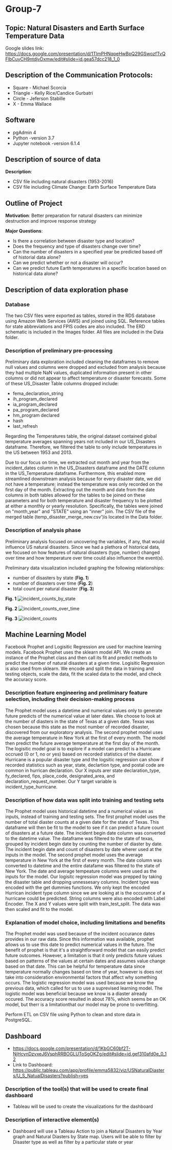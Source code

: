 # Group-7

## Topic: Natural Disasters and Earth Surface Temperature Data
Google slides link: https://docs.google.com/presentation/d/1TlmPHNqpeHwBpQ29GSwozfTvQFlbCuyCH9ntdjvDxmw/edit#slide=id.gea57dcc218_1_0

## Description of the Communication Protocols:

- Square - Michael Scorcia
- Triangle - Kelly Rice/Candice Gurbatri
- Circle - Jeferson Stabille
- X - Emma Wallace

## Software
- pgAdmin 4
- Python -version 3.7
- Jupyter notebook -version 6.1.4

## Description of source of data

**Description**:
* CSV file including natural disasters (1953-2016)
* CSV file including Climate Change: Earth Surface Temperature Data 

## Outline of Project

**Motivation**: 
Better preparation for natural disasters can minimize destruction and improve response strategy

**Major Questions**:
- Is there a correlation between disaster type and location?
- Does the frequency and type of disasters change over time?
- Can the number of disasters in a specified year be predicted based off of historial data alone? 
- Can we predict whether or not a disaster will occur?
- Can we predict future Earth temperatures in a specific location based on historical data alone?

## Description of data exploration phase

### Database
The two CSV files were exported as tables, stored in the RDS database using Amazon Web Services (AWS) and joined using SQL.
Reference tables for state abbreviations and FPIS codes are also included. The ERD schematic is included in the Images folder. All files are included in the Data folder.

### Description of preliminary pre-processing 
Preliminary data exploration included cleaning the dataframes to remove null values and columns were dropped and excluded from analysis because they had multiple NaN values, duplicated information present in other columns or did not appear to affect temperature or disaster forecasts. Some of these US_Disaster Table columns dropped include:
- fema_declaration_string
- ih_program_declared
- ia_program_declared
- pa_program_declared
- hm_program declared
- hash
- last_refresh

Regarding the Temperatures table, the original dataset contained global temperature averages spanning years not included in our US_Disasters dataframe. Therefore, we filtered the table to only include temperatures in the US between 1953 and 2013.

Due to our focus on time, we extracted out month and year from the incident_dates column in the US_Disasters dataframe and the DATE column in the US_Temperature dataframe. Furthermore, this enabled more streamlined downstream analysis because for every disaster date, we did not have a temperature; instead the temperature was only recorded on the first day of the month. Extracting out the month and date from the date columns in both tables allowed for the tables to be joined on these parameters and for both temperature and disaster frequency to be plotted at either a monthly or yearly resolution. Specifically, the tables were joined on "month_year" and "STATE" using an "inner" join. The CSV file of the merged table (temp_disaster_merge_new.csv')is located in the Data folder.



### Description of analysis phase 

Preliminary analysis focused on uncovering the variables, if any, that would influence US natural disasters. Since we had a plethora of historical data, we focused on how features of natural disasters (type, number) changed over time and how temperature over time could also influence the event(s).

Preliminary data visualization included graphing the following relationships:
* number of disasters by state (**Fig. 1**)
* number of disasters over time (**Fig. 2**)
* total count per natural disaster (**Fig. 3**)

**Fig. 1**
![incident_counts_by_state](https://user-images.githubusercontent.com/45336910/132601880-49945f70-8853-4f02-9cb6-5b4a41a6c1d3.png)

**Fig. 2**
![incident_counts_over_time](https://user-images.githubusercontent.com/45336910/132601919-6fa9ffdd-2335-49ce-ac28-1f8586b2fcdc.png)

**Fig. 3**
![incident_counts](https://user-images.githubusercontent.com/45336910/132602012-1f561a2a-1770-4ca8-a6e3-7af45dbc8c9f.png)


## Machine Learning Model

Facebook Prophet and Logisitic Regression are used for machine learning models. Facebook Prophet uses the sklearn model API. We create an instance of the Prophet class and then call its fit and predict methods to predict the number of natural disasters at a given time.  Logisitic Regression is also used from sklearn.  We encode and split the data in training and testing objects, scale the data, fit the scaled data to the model, and check the accuracy score.


### Description feature engineering and preliminary feature selection, including their decision-making process

The Prophet model uses a datetime and numerical values only to generate future predicts of the numerical value at later dates.  We choose to look at the number of diasters in the state of Texas at a given date.  Texas was chosen because this state as the most number of recorded disaster, discovered from our exploratory analysis. The second prophet model uses the average temperature in New York at the first of every month.   The model then predict the future average temperature at the first day of the month.  The logisitic model goal is to explore if a model can predict is a Hurricane occrued (0 or 1, no or yes) based on recorded statistics of the diaster.  Hurricane is a popular disaster type and the logsitic regression can show if recorded statistics such as year, state, declartion type, and postal code are common in hurrican declaration. Our X inputs arer state	declaration_type, fy_declared,	fips, place_code, designated_area, and declaration_request_number.  Our Y target variable is incident_type_hurricane.

###  Description of how data was split into training and testing sets 

The Prophet model uses historical datetime and a numerical values as inputs, instead of training and testing sets.  The first prophet model uses the number of total diaster counts at a given date for the state of Texas.  This dataframe will then be fit to the model to see if it can predict a future count of disasters at a future date.  The incident begin date column was converted to the datetime value.  The dataframe was filtered to the state of texas, grouped by incident begin date by counting the number of diaster by date.  The incident begin date and count of disasters by date wherer used at the inputs in the model.  The second prophet model uses the average temperature in New York at the first of every month.  The date column was converted to datetime and the entire datafame was filtered to the state of New York.  The date and average tempeature columns were used as the inputs for the model.  Our logisitc regression model was prepped by taking the disaster table and dropping unnessesary columns.  Incident type was encoded with the get dummies functions.  We only kept the encoded Hurrican incident type column since we are looking at is the occurance of a hurricane could be predicted.  String columns were also encoded with Label Encoder.  The X and Y values were split with train_test_split. The data was then scaled and fit to the model.  

### Explanation of model choice, including limitations and benefits

The Prophet model was used because of the incident occurance dates provides in our raw data.  Since this information was available, prophet allows us to use this date to predict numerical values in the future.  The benefit of prophet is that it's a straightforward model that can easily predict future outcomes.  However, a limitation is that it only predicts future values based on patterns of the values at certain dates and assumes value change based on that date.  This can be helpful for temperature data since temperature normally changes based on time of year, however is does not take into consideration environmental factors that affect why something occurs.  The logistic regression model was used because we know the previous data, which called for us to use a suprevised learning model.  The logistic model was beneficial because we know is a diaster already occured.  The accuracy score resulted in about 78%, which seems be an OK model, but therr is a limitationthat our model may be prone to overfitting.


Perform ETL on CSV file using Python to clean and store data in PostgreSQL.

## Dashboard
- https://docs.google.com/presentation/d/1KbGC60bf2T-NjHcynDzvxeJ6VsphRRBOGLUToSgOKZg/edit#slide=id.gef310afd0e_0_12
- Link to Dashboard: https://public.tableau.com/app/profile/emma5832/viz/USNaturalDiasters/U_S_NatualDisasters?publish=yes

### Description of the tool(s) that will be used to create final dashboard
- Tableau will be used to create the visualizations for the dashboard

### Description of interactive element(s)
- Dashboard will use a Tableau Action to join a Natural Disasters by Year graph and Natural Diasters by State map. Users will be able to filter by Disaster type as well as filter by a particular state or year 
